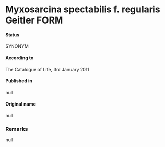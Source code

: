 # Myxosarcina spectabilis f. regularis Geitler FORM

#### Status
SYNONYM

#### According to
The Catalogue of Life, 3rd January 2011

#### Published in
null

#### Original name
null

### Remarks
null